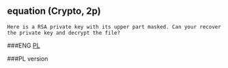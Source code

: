 ## equation (Crypto, 2p)

	Here is a RSA private key with its upper part masked. Can your recover the private key and decrypt the file?

###ENG
[PL](#pl-version)

###PL version
